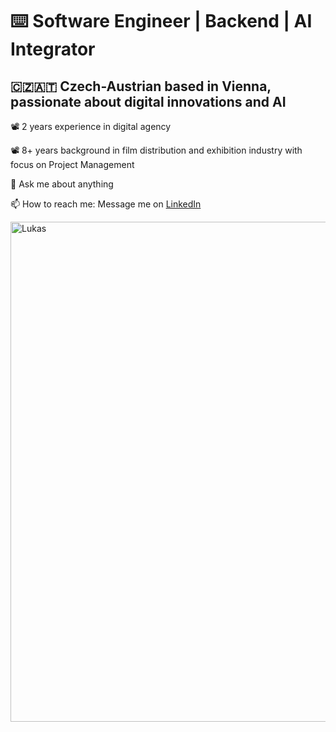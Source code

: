 # ⌨️ Software Engineer | Backend | AI Integrator
## 🇨🇿🇦🇹 Czech-Austrian based in Vienna, passionate about digital innovations and AI

📽 2 years experience in digital agency

📽 8+ years background in film distribution and exhibition industry with focus on Project Management

💬 Ask me about anything

📫 How to reach me: Message me on [LinkedIn](https://link-url-here.org)

<img src="https://res.cloudinary.com/dkiienrq4/image/upload/v1658782385/personal/81886781_1409205789247177_6709489960103182336_n_x0fqqm.jpg" alt="Lukas" width="800"/>



